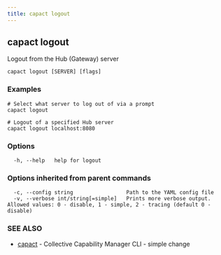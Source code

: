```yaml
---
title: capact logout
---
```


## capact logout

Logout from the Hub (Gateway) server

```
capact logout [SERVER] [flags]
```

### Examples

```
# Select what server to log out of via a prompt			
capact logout

# Logout of a specified Hub server
capact logout localhost:8080

```

### Options

```
  -h, --help   help for logout
```

### Options inherited from parent commands

```
  -c, --config string                 Path to the YAML config file
  -v, --verbose int/string[=simple]   Prints more verbose output. Allowed values: 0 - disable, 1 - simple, 2 - tracing (default 0 - disable)
```

### SEE ALSO

* [capact](capact.md)	 - Collective Capability Manager CLI - simple change

